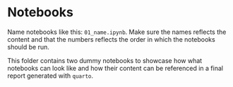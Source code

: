 
# Notebooks

Name notebooks like this: `01_name.ipynb`. Make sure the names reflects the content and that the numbers reflects the order in which the notebooks should be run.

This folder contains two dummy notebooks to showcase how what notebooks can look like and how their content can be referenced in a final report generated with `quarto`.